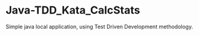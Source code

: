 # Java-TDD_Kata_CalcStats
Simple java local application, using Test Driven Development methodology.
